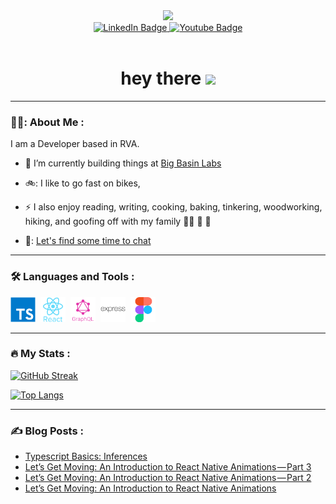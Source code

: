 <div id="header" align="center">
  <img src="https://user-images.githubusercontent.com/7648555/153242961-bb9adf78-a381-4782-8ba0-76a0fd868571.png" width="200"/>

  <div id="badges">
    <a href="https://www.linkedin.com/in/shaneboyar/">
      <img src="https://img.shields.io/badge/LinkedIn-blue?style=for-the-badge&logo=linkedin&logoColor=white" alt="LinkedIn Badge"/>
    </a>
    <a href="https://medium.com/@shaneboyar">
      <img src="https://img.shields.io/badge/Medium-black?style=for-the-badge&logo=medium&logoColor=white" alt="Youtube Badge"/>
    </a>
  </div>
  <img src="https://komarev.com/ghpvc/?username=shaneboyar&style=flat-square&color=blue" alt=""/>
  <h1>
    hey there
    <img src="https://media.giphy.com/media/hvRJCLFzcasrR4ia7z/giphy.gif" width="30px"/>
  </h1>
</div>

---

### 👨‍💻: About Me :
I am a Developer based in RVA.
- 🏢 I’m currently building things at [Big Basin Labs](https://bigbasinlabs.com/)

- 🚲: I like to go fast on bikes,

- :zap: I also enjoy reading, writing, cooking, baking, tinkering, woodworking, hiking, and goofing off with my family 👱‍♀️ 👶 🐶

- 📆: [Let's find some time to chat](https://calendar.app.google/hWYUTGgpf2qvPrb17)

---

### :hammer_and_wrench: Languages and Tools :
<div>
  <img src="https://github.com/devicons/devicon/blob/master/icons/typescript/typescript-original.svg" title="TypeScript" alt="TypeScript" width="40" height="40"/>&nbsp;
  <img src="https://github.com/devicons/devicon/blob/master/icons/react/react-original-wordmark.svg" title="React" alt="React" width="40" height="40"/>&nbsp;
  <img src="https://github.com/devicons/devicon/blob/master/icons/graphql/graphql-plain-wordmark.svg" title="GraphQL" alt="GraphQL" width="40" height="40"/>&nbsp;
  <img src="https://github.com/devicons/devicon/blob/master/icons/express/express-original-wordmark.svg" title="Express" alt="Express" width="40" height="40"/>&nbsp;
  <img src="https://github.com/devicons/devicon/blob/master/icons/figma/figma-original.svg" title="Figma" alt="Figma" width="40" height="40"/>&nbsp;

---

### :fire: My Stats :
[![GitHub Streak](http://github-readme-streak-stats.herokuapp.com?user=shaneboyar&theme=synthwave&hide_border=true&date_format=M%20j%5B%2C%20Y%5D)](https://git.io/streak-stats)

[![Top Langs](https://github-readme-stats.vercel.app/api/top-langs/?username=shaneboyar)](https://github.com/anuraghazra/github-readme-stats)

---

### :writing_hand: Blog Posts :
<!-- BLOG-POST-LIST:START -->
- [Typescript Basics: Inferences](https://medium.com/@shaneboyar/typescript-basics-inferences-8977a9bbe587?source=rss-a595d027eac6------2)
- [Let’s Get Moving: An Introduction to React Native Animations — Part 3](https://medium.com/@shaneboyar/react-native-panresponder-tutorial-659790500777?source=rss-a595d027eac6------2)
- [Let’s Get Moving: An Introduction to React Native Animations — Part 2](https://medium.com/@shaneboyar/react-native-animated-tutorial-8543c9df4530?source=rss-a595d027eac6------2)
- [Let’s Get Moving: An Introduction to React Native Animations](https://medium.com/@shaneboyar/react-native-animations-intro-a71439e07f70?source=rss-a595d027eac6------2)
<!-- BLOG-POST-LIST:END -->

